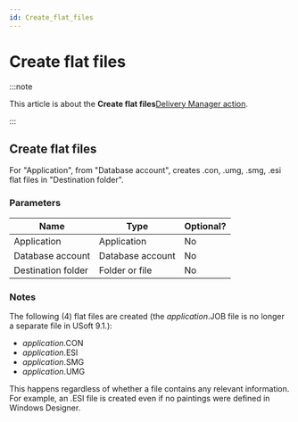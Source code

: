 ```yaml
---
id: Create_flat_files
---
```


# Create flat files




:::note

This article is about the **Create flat files**[Delivery Manager action](/Continuous_delivery/Delivery_Manager_actions_by_name).

:::

## **Create flat files**

For "Application", from "Database account", creates .con, .umg, .smg, .esi flat files in "Destination folder".

### Parameters

|**Name**|**Type**|**Optional?**|
|--------|--------|--------|
|Application|Application|No      |
|Database account|Database account|No      |
|Destination folder|Folder or file|No      |



### Notes

The following (4) flat files are created (the *application*.JOB file is no longer a separate file in USoft 9.1.):

- *application*.CON
- *application*.ESI
- *application*.SMG
- *application*.UMG

This happens regardless of whether a file contains any relevant information. For example, an .ESI file is created even if no paintings were defined in Windows Designer.